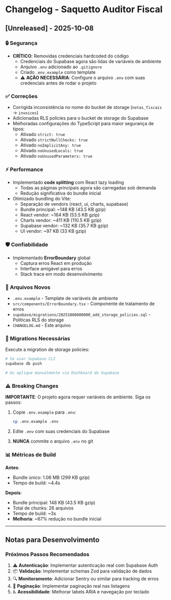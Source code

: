 # Changelog - Saquetto Auditor Fiscal

## [Unreleased] - 2025-10-08

### 🔒 Segurança

- **CRÍTICO**: Removidas credenciais hardcoded do código
  - Credenciais do Supabase agora são lidas de variáveis de ambiente
  - Arquivo `.env` adicionado ao `.gitignore`
  - Criado `.env.example` como template
  - ⚠️ **AÇÃO NECESSÁRIA**: Configure o arquivo `.env` com suas credenciais antes de rodar o projeto

### ✅ Correções

- Corrigida inconsistência no nome do bucket de storage (`notas_fiscais` → `invoices`)
- Adicionadas RLS policies para o bucket de storage do Supabase
- Melhoradas configurações do TypeScript para maior segurança de tipos:
  - Ativado `strict: true`
  - Ativado `strictNullChecks: true`
  - Ativado `noImplicitAny: true`
  - Ativado `noUnusedLocals: true`
  - Ativado `noUnusedParameters: true`

### ⚡ Performance

- Implementado **code splitting** com React lazy loading
  - Todas as páginas principais agora são carregadas sob demanda
  - Redução significativa do bundle inicial
- Otimizado bundling do Vite:
  - Separação de vendors (react, ui, charts, supabase)
  - Bundle principal: ~148 KB (43.5 KB gzip)
  - React vendor: ~164 KB (53.5 KB gzip)
  - Charts vendor: ~411 KB (110.5 KB gzip)
  - Supabase vendor: ~132 KB (35.7 KB gzip)
  - UI vendor: ~97 KB (33 KB gzip)

### 🛡️ Confiabilidade

- Implementado **ErrorBoundary** global
  - Captura erros React em produção
  - Interface amigável para erros
  - Stack trace em modo desenvolvimento

### 📝 Arquivos Novos

- `.env.example` - Template de variáveis de ambiente
- `src/components/ErrorBoundary.tsx` - Componente de tratamento de erros
- `supabase/migrations/20251008000000_add_storage_policies.sql` - Políticas RLS do storage
- `CHANGELOG.md` - Este arquivo

### 🔄 Migrations Necessárias

Execute a migration de storage policies:
```bash
# Se usar Supabase CLI
supabase db push

# Ou aplique manualmente via Dashboard do Supabase
```

### ⚠️ Breaking Changes

**IMPORTANTE**: O projeto agora requer variáveis de ambiente. Siga os passos:

1. Copie `.env.example` para `.env`:
   ```bash
   cp .env.example .env
   ```

2. Edite `.env` com suas credenciais do Supabase

3. **NUNCA** commite o arquivo `.env` no git

### 📊 Métricas de Build

**Antes**:
- Bundle único: 1.06 MB (299 KB gzip)
- Tempo de build: ~4.4s

**Depois**:
- Bundle principal: 148 KB (43.5 KB gzip)
- Total de chunks: 26 arquivos
- Tempo de build: ~3s
- **Melhoria**: ~67% redução no bundle inicial

---

## Notas para Desenvolvimento

### Próximos Passos Recomendados

1. ⚠️ **Autenticação**: Implementar autenticação real com Supabase Auth
2. 📦 **Validação**: Implementar schemas Zod para validação de dados
3. 🔍 **Monitoramento**: Adicionar Sentry ou similar para tracking de erros
4. 📄 **Paginação**: Implementar paginação real nas listagens
5. ♿ **Acessibilidade**: Melhorar labels ARIA e navegação por teclado
